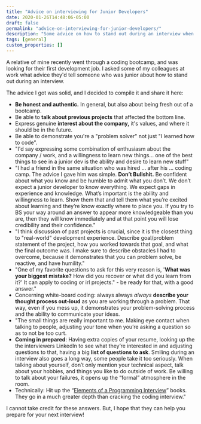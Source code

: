 ```yaml
---
title: "Advice on interviewing for Junior Developers"
date: 2020-01-26T14:48:06-05:00
draft: false
permalink: "advice-on-interviewing-for-junior-developers/"
description: "Some advice on how to stand out during an interview when your a Junior Developer - either right out of a bootcamp/school, or still early in your career."
tags: [general]
custom_properties: []
---
```


A relative of mine recently went through a coding bootcamp, and was looking for their first development job. I asked some of my colleagues at work what advice they'd tell someone who was junior about how to stand out during an interview.

The advice I got was solid, and I decided to compile it and share it here:

- **Be honest and authentic.** In general, but also about being fresh out of a bootcamp.
- Be able to **talk about previous projects** that affected the bottom line.
- Express genuine **interest about the company,** it's values, and where it should be in the future.
- Be able to demonstrate you're a "problem solver" not just "I learned how to code".
- "I'd say expressing some combination of enthusiasm about the company / work, and a willingness to learn new things… one of the best things to see in a junior dev is the ability and desire to learn new stuff"
- "I had a friend in the same situation who was hired ... after his ... coding camp. The advice I gave him was simple. **Don’t Bullshit.** Be confident about what you know and be humble to admit what you don’t. We don’t expect a junior developer to know everything. We expect gaps in experience and knowledge. What’s important is the ability and willingness to learn. Show them that and tell them what you’re excited about learning and they’re know exactly where to place you. If you try to BS your way around an answer to appear more knowledgeable than you are, then they will know immediately and at that point you will lose credibility and their confidence."
- "I think discussion of past projects is crucial, since it is the closest thing to "real-world" development experience. Describe goal/problem statement of the project, how you worked towards that goal, and what the final outcome was. I make sure to describe obstacles I had to overcome, because it demonstrates that you can problem solve, be reactive, and have humility."
- "One of my favorite questions to ask for this very reason is, '**What was your biggest mistake?** How did you recover or what did you learn from it?' It can apply to coding or irl projects." - be ready for that, with a good answer."
- Concerning white-board coding: always always _always_ **describe your thought process out-loud** as you are working through a problem. That way, even if you mess up, it demonstrates your problem-solving process and the ability to communicate your ideas.
- "The small things are really important to me. Making eye contact when talking to people, adjusting your tone when you’re asking a question so as to not be too curt.
- **Coming in prepared**: Having extra copies of your resume, looking up the the interviewers LinkedIn to see what they’re interested in and adjusting questions to that, having a big **list of questions to ask**. Smiling during an interview also goes a long way, some people take it too seriously. When talking about yourself, don’t only mention your technical aspect, talk about your hobbies, and things you like to do outside of work. Be willing to talk about your failures, it opens up the “formal” atmosphere in the room.
- Technically: Hit up the “[Elements of a Programming Interview](https://www.amazon.com/s?k=Elements+of+a+Programming+Interview)” books. They go in a much greater depth than cracking the coding interview."

I cannot take credit for these answers. But, I hope that they can help you prepare for your next interview!
